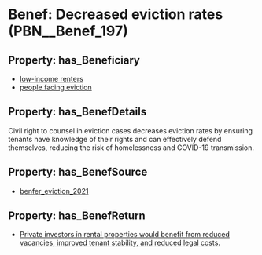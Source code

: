 # Benef: __Decreased eviction rates__ (PBN__Benef_197)

## Property: has_Beneficiary

* [low-income renters](../Stakeholder/PBN__Stakeholder_112)
* [people facing eviction](../Stakeholder/PBN__Stakeholder_113)

## Property: has_BenefDetails

Civil right to counsel in eviction cases decreases eviction rates by ensuring tenants have knowledge of their rights and can effectively defend themselves, reducing the risk of homelessness and COVID-19 transmission.

## Property: has_BenefSource

* [benfer_eviction_2021](../Article/PBN__Article_43)

## Property: has_BenefReturn

* [Private investors in rental properties would benefit from reduced vacancies, improved tenant stability, and reduced legal costs.](../BenefReturn/PBN__BenefReturn_201)

